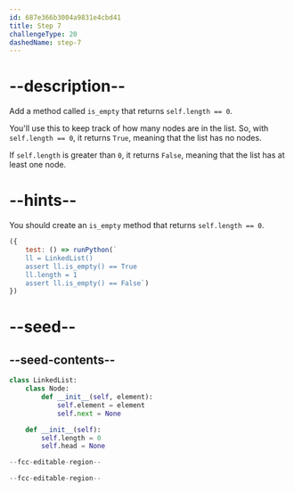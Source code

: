 ```yaml
---
id: 687e366b3004a9831e4cbd41
title: Step 7
challengeType: 20
dashedName: step-7
---
```


# --description--

Add a method called `is_empty` that returns `self.length == 0`.

You'll use this to keep track of how many nodes are in the list. So, with `self.length == 0`, it returns `True`, meaning that the list has no nodes.

If `self.length` is greater than `0`, it returns `False`, meaning that the list has at least one node.

# --hints--

You should create an `is_empty` method that returns `self.length == 0`.

```js
({ 
    test: () => runPython(`
    ll = LinkedList()
    assert ll.is_empty() == True
    ll.length = 1
    assert ll.is_empty() == False`) 
})
```

# --seed--

## --seed-contents--

```py
class LinkedList:
    class Node:
        def __init__(self, element):
            self.element = element
            self.next = None

    def __init__(self):
        self.length = 0
        self.head = None

--fcc-editable-region--

--fcc-editable-region--
```
